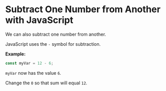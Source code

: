 # Subtract One Number from Another with JavaScript

We can also subtract one number from another.

JavaScript uses the `-` symbol for subtraction.

**Example:**

```javascript
const myVar = 12 - 6;
```

`myVar` now has the value `6`.

Change the `0` so that sum will equal `12`.
